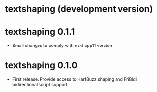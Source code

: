 # textshaping (development version)

# textshaping 0.1.1

* Small changes to comply with next cpp11 version

# textshaping 0.1.0

* First release. Provide access to HarfBuzz shaping and FriBidi bidirectional 
  script support.
